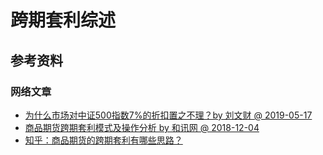 # 跨期套利综述


## 参考资料
### 网络文章
* [为什么市场对中证500指数7%的折扣置之不理？by 刘文财 @  2019-05-17](https://mp.weixin.qq.com/s/Y6GyJWYZkQ25lfvKVIHm2w)
* [商品期货跨期套利模式及操作分析 by 和讯网 @ 2018-12-04](http://futures.hexun.com/2018-12-04/195424403.html)
* [知乎：商品期货的跨期套利有哪些思路？](https://www.zhihu.com/question/26641266)
